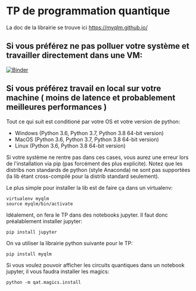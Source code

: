 # TP de programmation quantique


La doc de la librairie se trouve ici https://myqlm.github.io/


## Si vous préférez ne pas polluer votre système et travailler directement dans une VM:

[![Binder](https://mybinder.org/badge_logo.svg)](https://mybinder.org/v2/gh/pseudorandomqubit/ejcim2021-quantum/main?filepath=notebooks%2Foverview.ipynb)

## Si vous préférez travail en local sur votre machine ( moins de latence et probablement meilleures performances )

Tout ce qui suit est conditioné par votre OS et votre version de python:
- Windows (Python 3.6, Python 3.7, Python 3.8 64-bit version)
- MacOS (Python 3.6, Python 3.7, Python 3.8 64-bit version)
- Linux (Python 3.6, Python 3.8 64-bit version)

Si votre système ne rentre pas dans ces cases, vous aurez une erreur lors de l'installation via pip (pas forcément des plus explicite).
Notez que les distribs non standards de python (style Anaconda) ne sont pas supportées (la lib étant cross-compilé pour la distrib standard seulement).

Le plus simple pour installer la lib est de faire ça dans un virtualenv:

    virtualenv myqlm
    source myqlm/bin/activate
    

Idéalement, on fera le TP dans des notebooks jupyter. Il faut donc préalablement installer jupyter:

    pip install jupyter

On va utiliser la librairie python suivante pour le TP:

    pip install myqlm
    
Si vous voulez pouvoir afficher les circuits quantiques dans un notebook jupyter, il vous faudra installer les magics:

    python -m qat.magics.install

